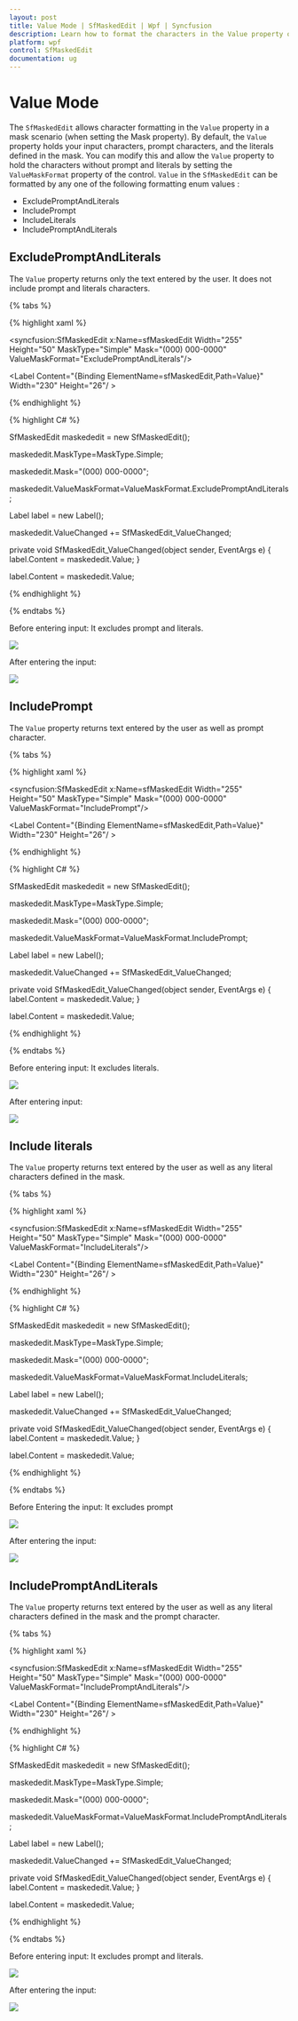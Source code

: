 ```yaml
---
layout: post
title: Value Mode | SfMaskedEdit | Wpf | Syncfusion
description: Learn how to format the characters in the Value property of SfMaskedEdit control
platform: wpf
control: SfMaskedEdit
documentation: ug 
---
```

# Value Mode

The `SfMaskedEdit` allows character formatting in the `Value` property in a mask scenario (when setting the Mask property). By default, the `Value` property holds your input characters, prompt characters, and the literals defined in the mask. You can modify this and allow the `Value` property to hold the characters without prompt and literals by setting the `ValueMaskFormat` property of the control. `Value` in the `SfMaskedEdit` can be formatted by any one of the following formatting enum values :

* ExcludePromptAndLiterals
* IncludePrompt
* IncludeLiterals
* IncludePromptAndLiterals

## ExcludePromptAndLiterals
    
The `Value` property returns only the text entered by the user. It does not include prompt and literals characters.

{% tabs %}

{% highlight xaml %}

<syncfusion:SfMaskedEdit x:Name=sfMaskedEdit Width="255" Height="50" MaskType="Simple" Mask="(000) 000-0000" ValueMaskFormat="ExcludePromptAndLiterals"/>

<Label Content="{Binding ElementName=sfMaskedEdit,Path=Value}" Width="230" Height="26"/ >

{% endhighlight %}

{% highlight C# %}

SfMaskedEdit maskededit = new SfMaskedEdit();

maskededit.MaskType=MaskType.Simple;

maskededit.Mask="(000) 000-0000";

maskededit.ValueMaskFormat=ValueMaskFormat.ExcludePromptAndLiterals;

Label label = new Label();

maskededit.ValueChanged += SfMaskedEdit_ValueChanged; 

private void SfMaskedEdit_ValueChanged(object sender, EventArgs e)
{
    label.Content = maskededit.Value;
}

label.Content = maskededit.Value;

{% endhighlight %}

{% endtabs %}

Before entering input: It excludes prompt and literals.

![](Value_Mode_Images/Value_Mode_Img1.jpg)

After entering the input:

![](Value_Mode_Images/Value_Mode_Img2.jpg)

## IncludePrompt
    
The `Value` property returns text entered by the user as well as prompt character.

{% tabs %}

{% highlight xaml %}

<syncfusion:SfMaskedEdit x:Name=sfMaskedEdit Width="255" Height="50" MaskType="Simple" Mask="(000) 000-0000" ValueMaskFormat="IncludePrompt"/>

<Label Content="{Binding ElementName=sfMaskedEdit,Path=Value}" Width="230" Height="26"/ >

{% endhighlight %}

{% highlight C# %}

SfMaskedEdit maskededit = new SfMaskedEdit();

maskededit.MaskType=MaskType.Simple;

maskededit.Mask="(000) 000-0000";

maskededit.ValueMaskFormat=ValueMaskFormat.IncludePrompt;

Label label = new Label();

maskededit.ValueChanged += SfMaskedEdit_ValueChanged; 

private void SfMaskedEdit_ValueChanged(object sender, EventArgs e)
{
    label.Content = maskededit.Value;
}

label.Content = maskededit.Value;

{% endhighlight %}

{% endtabs %}

Before entering input: It excludes literals.

![](Value_Mode_Images/Value_Mode_Img3.jpg)

After entering input:

![](Value_Mode_Images/Value_Mode_Img4.jpg)

## Include literals
   
The `Value` property returns text entered by the user as well as any literal characters defined in the mask.

{% tabs %}

{% highlight xaml %}

<syncfusion:SfMaskedEdit x:Name=sfMaskedEdit Width="255" Height="50" MaskType="Simple" Mask="(000) 000-0000" ValueMaskFormat="IncludeLiterals"/>

<Label Content="{Binding ElementName=sfMaskedEdit,Path=Value}" Width="230" Height="26"/ >

{% endhighlight %}

{% highlight C# %}

SfMaskedEdit maskededit = new SfMaskedEdit();

maskededit.MaskType=MaskType.Simple;

maskededit.Mask="(000) 000-0000";

maskededit.ValueMaskFormat=ValueMaskFormat.IncludeLiterals;

Label label = new Label();

maskededit.ValueChanged += SfMaskedEdit_ValueChanged; 

private void SfMaskedEdit_ValueChanged(object sender, EventArgs e)
{
    label.Content = maskededit.Value;
}

label.Content = maskededit.Value;

{% endhighlight %}

{% endtabs %}

Before Entering the input:  It excludes prompt 

![](Value_Mode_Images/Value_Mode_Img5.jpg)

After entering the input:

![](Value_Mode_Images/Value_Mode_Img6.jpg)

## IncludePromptAndLiterals
    
The `Value` property returns text entered by the user as well as any literal characters defined in the mask and the prompt character.

{% tabs %}

{% highlight xaml %}

<syncfusion:SfMaskedEdit x:Name=sfMaskedEdit Width="255" Height="50" MaskType="Simple" Mask="(000) 000-0000" ValueMaskFormat="IncludePromptAndLiterals"/>

<Label Content="{Binding ElementName=sfMaskedEdit,Path=Value}" Width="230" Height="26"/ >

{% endhighlight %}

{% highlight C# %}

SfMaskedEdit maskededit = new SfMaskedEdit();

maskededit.MaskType=MaskType.Simple;

maskededit.Mask="(000) 000-0000";

maskededit.ValueMaskFormat=ValueMaskFormat.IncludePromptAndLiterals;

Label label = new Label();

maskededit.ValueChanged += SfMaskedEdit_ValueChanged; 

private void SfMaskedEdit_ValueChanged(object sender, EventArgs e)
{
    label.Content = maskededit.Value;
}

label.Content = maskededit.Value;

{% endhighlight %}

{% endtabs %}

Before entering input: It excludes prompt and literals.

![](Value_Mode_Images/Value_Mode_Img7.jpg)

After entering the input:

![](Value_Mode_Images/Value_Mode_Img8.jpg)